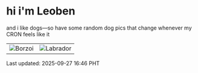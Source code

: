 # hi i'm Leoben

and i like dogs—so have some random dog pics that change whenever my CRON feels like it

|  |  |
|--------|----------|
| ![Borzoi](https://random-dog-vercel.vercel.app/api/random-borzoi?v=1758962807) | ![Labrador](https://random-dog-vercel.vercel.app/api/random-labrador?v=1758962807) |

Last updated: 2025-09-27 16:46 PHT

